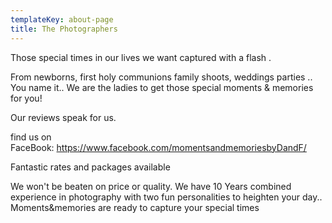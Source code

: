 ```yaml
---
templateKey: about-page
title: The Photographers
---
```

Those special times in our lives we want captured with a flash .

From newborns, first holy communions family shoots, weddings parties .. You name it.. We are the ladies to get those special moments & memories for you!

Our reviews speak for us.

find us on FaceBook: <https://www.facebook.com/momentsandmemoriesbyDandF/>

Fantastic rates and packages available

We won't be beaten on price or quality. We have 10 Years combined experience in photography with two fun personalities to heighten your day.. Moments&memories are ready to capture your special times